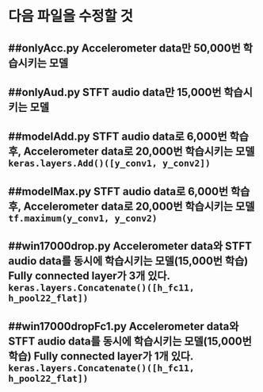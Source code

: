 다음 파일을 수정할 것
====================

##onlyAcc.py
Accelerometer data만 50,000번 학습시키는 모델
---

##onlyAud.py
STFT audio data만 15,000번 학습시키는 모델
---

##modelAdd.py
STFT audio data로 6,000번 학습 후, 
Accelerometer data로 20,000번 학습시키는 모델 
`keras.layers.Add()([y_conv1, y_conv2])`
---

##modelMax.py
STFT audio data로 6,000번 학습 후, 
Accelerometer data로 20,000번 학습시키는 모델 
`tf.maximum(y_conv1, y_conv2)`
---

##win17000drop.py
Accelerometer data와 STFT audio data를 동시에 학습시키는 모델(15,000번 학습) 
Fully connected layer가 3개 있다. 
`keras.layers.Concatenate()([h_fc11, h_pool22_flat])`
---

##win17000dropFc1.py 
Accelerometer data와 STFT audio data를 동시에 학습시키는 모델(15,000번 학습) 
Fully connected layer가 1개 있다. 
`keras.layers.Concatenate()([h_fc11, h_pool22_flat])`
---

